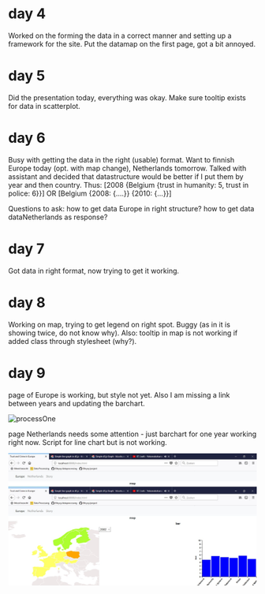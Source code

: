 # day 4

Worked on the forming the data in a correct manner and setting up a framework for the site.
Put the datamap on the first page, got a bit annoyed.

# day 5

Did the presentation today, everything was okay. Make sure tooltip exists for data in scatterplot.

# day 6

Busy with getting the data in the right (usable) format. Want to finnish Europe today (opt. with map change), Netherlands tomorrow. Talked with assistant and decided that datastructure would be better if I put them by year and then country.
Thus: [2008 {Belgium {trust in humanity: 5, trust in police: 6}}]
OR [Belgium {2008: {....}} {2010: {...}}]

Questions to ask: how to get data Europe in right structure? how to get data dataNetherlands as response?

# day 7

Got data in right format, now trying to get it working.

# day 8

Working on map, trying to get legend on right spot. Buggy (as in it is showing twice, do not know why).
Also: tooltip in map is not working if added class through stylesheet (why?).

# day 9

page of Europe is working, but style not yet. Also I am missing a link between years and updating the barchart.

![processOne](doc/process1.jpeg)

page Netherlands needs some attention - just barchart for one year working right now. Script for line chart but is not working.

![processTwo](doc/process2.jpeg)
